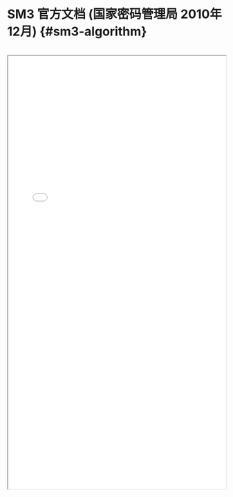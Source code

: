 # SM3 官方文档 (国家密码管理局 2010年12月) {#sm3-algorithm}
<br>
<iframe src="/pdf/SM3-Algorithm.pdf#view=fit" width="100%" height="1000"> </iframe>
